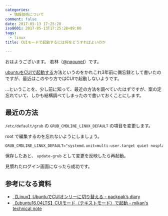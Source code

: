 ```yaml
---
categories:
  - 情報技術について
comment: false
date: 2017-05-13 17:25:28
iso8601: 2017-05-13T17:25:28+09:00
tags:
  - linux
title: CUIモードで起動するには何をどうすればよいのか

---
```


<p>おはようございます。
若林（<a href="https://twitter.com/nqounet">@nqounet</a>）です。</p>

<p><a href="https://www.nqou.net/2014/03/19/080944">ubuntuをCUIで起動する</a>方法というのをかれこれ3年前に備忘録として書いたのですが、最近はこのやり方ではCUIで起動しないようです。</p>

<p>…ということを、少し前に知って、最近の方法を調べていたはずですが、案の定忘れていて、しかも結構調べてしまったので書いておくことにします。</p>



<h2>最近の方法</h2>

<p><code>/etc/default/grub</code> の <code>GRUB_CMDLINE_LINUX_DEFAULT</code> の項目を変更します。</p>

<p>root で編集するのを忘れないようにしましょう。</p>

```default /etc/default/grub
GRUB_CMDLINE_LINUX_DEFAULT="systemd.unit=multi-user.target quiet nosplash"
```

<p>保存したあと、 <code>update-grub</code> として変更を反映したら再起動。</p>

<p>見慣れたログイン画面になったら成功です。</p>

<h2>参考になる資料</h2>

<ul>
<li><a href="http://packpak.hatenablog.com/entry/2016/09/15/000144">【Linux】UbuntuでCUIオンリーに切り替える - packpak’s diary</a></li>
<li><a href="http://namco.hatenablog.jp/entry/2017/02/16/032013">【ubuntu16.04LTS】CUIモード（テキストモード）で起動 - mikan's technical note</a></li>
</ul>
    	